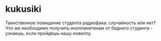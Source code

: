 # kukusiki
Таинственное похищение студента радиофака: случайность или нет? Что же необходимо получить инопланетянам от бедного студента - узнаешь, если пройдёшь нашу новеллу.
